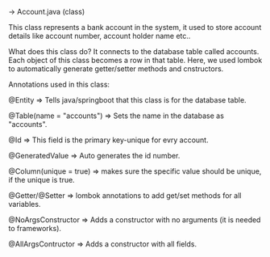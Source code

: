 -> Account.java (class)

This class represents a bank account in the system,
it used to store account details like account number, account holder name etc..

What does this class do?
It connects to the database table called accounts.
Each object of this class becomes a row in that table.
Here, we used lombok to automatically generate getter/setter methods and cnstructors.

Annotations used in this class:

@Entity => Tells java/springboot that this class is for the database table.

@Table(name = "accounts") => Sets the name in the database as "accounts".

@Id => This field is the primary key-unique for evry account.

@GeneratedValue => Auto generates the id number.

@Column(unique = true) => makes sure the specific value should be unique, if the unique is true.

@Getter/@Setter => lombok annotations to add get/set methods for all variables.

@NoArgsConstructor => Adds a constructor with no arguments (it is needed to frameworks).

@AllArgsContructor => Adds a constructor with all fields.
